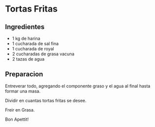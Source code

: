 # Tortas Fritas

## Ingredientes

* 1 kg de harina
* 1 cucharada de sal fina
* 1 cucharada de royal
* 2 cucharadas de grasa vacuna
* 2 tazas de agua

## Preparacion

Entreverar todo, agregando el componente graso y el agua al final hasta formar una masa.

Dividir en cuantas tortas fritas se desee.

Freir en Grasa.

Bon Apettit!
